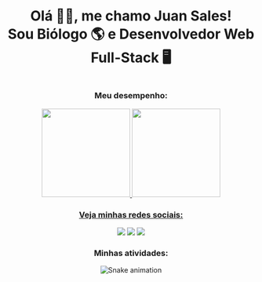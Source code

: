 
<h1 align="center"> Olá 👋🏼, me chamo Juan Sales! <br> Sou Biólogo 🌎 e Desenvolvedor Web Full-Stack 🖥 <h1> 

<h3 align="center"> Meu desempenho:</h3>
<div align="center">
  <a href="https://github.com/Juangsales">
  <img height="180em" src="https://github-readme-stats.vercel.app/api?username=Juangsales&show_icons=true&theme=transparent&include_all_commits=true&count_private=true"/>
  <img height="180em" src="https://github-readme-stats.vercel.app/api/top-langs/?username=Juangsales&layout=compact&langs_count=7&theme=transparent"/>
</div>
  <h3 align="center"> Veja minhas redes sociais:</h3>
<div align="center">
 
  <a href="https://instagram.com/_juansales_" target="_blank"><img src="https://img.shields.io/badge/-Instagram-%23E4405F?style=for-the-badge&logo=instagram&logoColor=white" target="_blank"></a>
  <a href = "mailto:juangomes.sales@gmail.com"><img src="https://img.shields.io/badge/-Gmail-%23333?style=for-the-badge&logo=gmail&logoColor=white" target="_blank"></a>
  <a href="https://www.linkedin.com/in/rafaella-ballerini-45875016a" target="_blank"><img src="https://img.shields.io/badge/-LinkedIn-%230077B5?style=for-the-badge&logo=linkedin&logoColor=white" target="_blank"></a>

 <h3 align="center"> Minhas atividades:</h3>
  
  ![Snake animation](https://github.com/Juangsales/Juangsales/blob/output/github-contribution-grid-snake.svg)
 
 </div>
